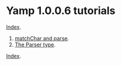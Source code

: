 # Yamp 1.0.0.6 tutorials

[Index](../INDEX.md).

1. [matchChar and parse](./01.md).
2. [The Parser type](./02.md).

[Index](../INDEX.md).
